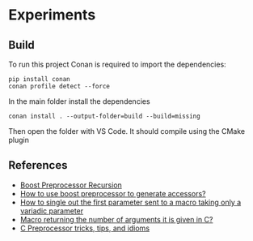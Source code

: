 # Experiments

## Build

To run this project Conan is required to import the dependencies:

    pip install conan
    conan profile detect --force

In the main folder install the dependencies

    conan install . --output-folder=build --build=missing

Then open the folder with VS Code. It should compile using the CMake plugin

## References

- [Boost Preprocessor Recursion](https://stackoverflow.com/questions/19579018/boost-preprocessor-recursion)
- [How to use boost preprocessor to generate accessors?](https://stackoverflow.com/questions/24309309/how-to-use-boost-preprocessor-to-generate-accessors)
- [How to single out the first parameter sent to a macro taking only a variadic parameter](https://stackoverflow.com/questions/4750688/how-to-single-out-the-first-parameter-sent-to-a-macro-taking-only-a-variadic-par)
- [Macro returning the number of arguments it is given in C?](https://stackoverflow.com/questions/2308243/macro-returning-the-number-of-arguments-it-is-given-in-c)
- [C Preprocessor tricks, tips, and idioms](https://github.com/pfultz2/Cloak/wiki/C-Preprocessor-tricks,-tips,-and-idioms)
